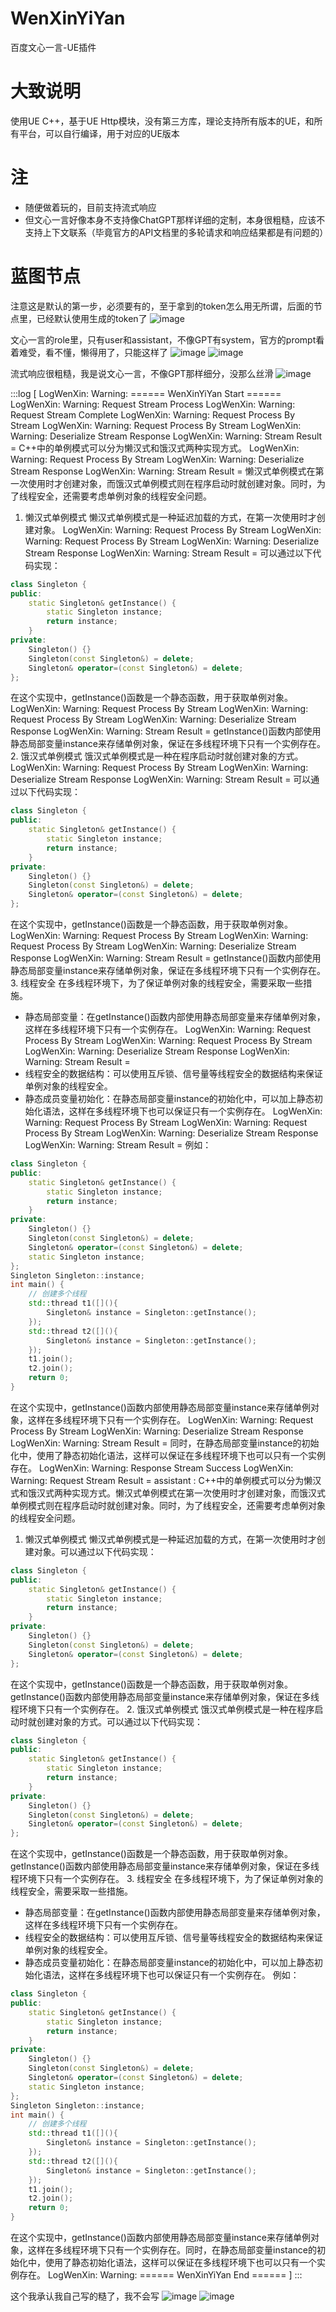 # WenXinYiYan
百度文心一言-UE插件

# 大致说明
使用UE C++，基于UE Http模块，没有第三方库，理论支持所有版本的UE，和所有平台，可以自行编译，用于对应的UE版本

# 注
- 随便做着玩的，目前支持流式响应
- 但文心一言好像本身不支持像ChatGPT那样详细的定制，本身很粗糙，应该不支持上下文联系（毕竟官方的API文档里的多轮请求和响应结果都是有问题的）

# 蓝图节点

注意这是默认的第一步，必须要有的，至于拿到的token怎么用无所谓，后面的节点里，已经默认使用生成的token了
![image](https://github.com/FHangH/WenXinYiYan/assets/49579735/0d7d633e-1531-4965-a8b3-8ecb13135b74)

文心一言的role里，只有user和assistant，不像GPT有system，官方的prompt看着难受，看不懂，懒得用了，只能这样了
![image](https://github.com/FHangH/WenXinYiYan/assets/49579735/31eddf5b-b038-45a9-a7c6-b3460be08f5f)
![image](https://github.com/FHangH/WenXinYiYan/assets/49579735/e218a4bc-3d19-4882-a58d-3ec16c0d41ec)

流式响应很粗糙，我是说文心一言，不像GPT那样细分，没那么丝滑
![image](https://github.com/FHangH/WenXinYiYan/assets/49579735/d730186b-5a64-48c8-a23b-bebb07c07497)

:::log
[
LogWenXin: Warning: ====== WenXinYiYan Start ======
LogWenXin: Warning: Request Stream Process
LogWenXin: Warning: Request Stream Complete
LogWenXin: Warning: Request Process By Stream
LogWenXin: Warning: Request Process By Stream
LogWenXin: Warning: Deserialize Stream Response
LogWenXin: Warning: Stream Result = C++中的单例模式可以分为懒汉式和饿汉式两种实现方式。
LogWenXin: Warning: Request Process By Stream
LogWenXin: Warning: Deserialize Stream Response
LogWenXin: Warning: Stream Result = 懒汉式单例模式在第一次使用时才创建对象，而饿汉式单例模式则在程序启动时就创建对象。同时，为了线程安全，还需要考虑单例对象的线程安全问题。
1. 懒汉式单例模式
懒汉式单例模式是一种延迟加载的方式，在第一次使用时才创建对象。
LogWenXin: Warning: Request Process By Stream
LogWenXin: Warning: Request Process By Stream
LogWenXin: Warning: Deserialize Stream Response
LogWenXin: Warning: Stream Result = 可以通过以下代码实现：
```cpp
class Singleton {
public:
    static Singleton& getInstance() {
        static Singleton instance;
        return instance;
    }
private:
    Singleton() {}
    Singleton(const Singleton&) = delete;
    Singleton& operator=(const Singleton&) = delete;
};
```
在这个实现中，getInstance()函数是一个静态函数，用于获取单例对象。
LogWenXin: Warning: Request Process By Stream
LogWenXin: Warning: Request Process By Stream
LogWenXin: Warning: Deserialize Stream Response
LogWenXin: Warning: Stream Result = getInstance()函数内部使用静态局部变量instance来存储单例对象，保证在多线程环境下只有一个实例存在。
2. 饿汉式单例模式
饿汉式单例模式是一种在程序启动时就创建对象的方式。
LogWenXin: Warning: Request Process By Stream
LogWenXin: Warning: Deserialize Stream Response
LogWenXin: Warning: Stream Result = 可以通过以下代码实现：
```cpp
class Singleton {
public:
    static Singleton& getInstance() {
        static Singleton instance;
        return instance;
    }
private:
    Singleton() {}
    Singleton(const Singleton&) = delete;
    Singleton& operator=(const Singleton&) = delete;
};
```
在这个实现中，getInstance()函数是一个静态函数，用于获取单例对象。
LogWenXin: Warning: Request Process By Stream
LogWenXin: Warning: Request Process By Stream
LogWenXin: Warning: Deserialize Stream Response
LogWenXin: Warning: Stream Result = getInstance()函数内部使用静态局部变量instance来存储单例对象，保证在多线程环境下只有一个实例存在。
3. 线程安全
在多线程环境下，为了保证单例对象的线程安全，需要采取一些措施。
* 静态局部变量：在getInstance()函数内部使用静态局部变量来存储单例对象，这样在多线程环境下只有一个实例存在。
LogWenXin: Warning: Request Process By Stream
LogWenXin: Warning: Request Process By Stream
LogWenXin: Warning: Deserialize Stream Response
LogWenXin: Warning: Stream Result = 
* 线程安全的数据结构：可以使用互斥锁、信号量等线程安全的数据结构来保证单例对象的线程安全。
* 静态成员变量初始化：在静态局部变量instance的初始化中，可以加上静态初始化语法，这样在多线程环境下也可以保证只有一个实例存在。
LogWenXin: Warning: Request Process By Stream
LogWenXin: Warning: Request Process By Stream
LogWenXin: Warning: Deserialize Stream Response
LogWenXin: Warning: Stream Result = 
例如：
```cpp
class Singleton {
public:
    static Singleton& getInstance() {
        static Singleton instance;
        return instance;
    }
private:
    Singleton() {}
    Singleton(const Singleton&) = delete;
    Singleton& operator=(const Singleton&) = delete;
    static Singleton instance;
};
Singleton Singleton::instance;
int main() {
    // 创建多个线程
    std::thread t1([](){
        Singleton& instance = Singleton::getInstance();
    });
    std::thread t2([](){
        Singleton& instance = Singleton::getInstance();
    });
    t1.join();
    t2.join();
    return 0;
}
```
在这个实现中，getInstance()函数内部使用静态局部变量instance来存储单例对象，这样在多线程环境下只有一个实例存在。
LogWenXin: Warning: Request Process By Stream
LogWenXin: Warning: Deserialize Stream Response
LogWenXin: Warning: Stream Result = 同时，在静态局部变量instance的初始化中，使用了静态初始化语法，这样可以保证在多线程环境下也可以只有一个实例存在。
LogWenXin: Warning: Response Stream Success
LogWenXin: Warning: Request Stream Result = assistant : C++中的单例模式可以分为懒汉式和饿汉式两种实现方式。懒汉式单例模式在第一次使用时才创建对象，而饿汉式单例模式则在程序启动时就创建对象。同时，为了线程安全，还需要考虑单例对象的线程安全问题。
1. 懒汉式单例模式
懒汉式单例模式是一种延迟加载的方式，在第一次使用时才创建对象。可以通过以下代码实现：
```cpp
class Singleton {
public:
    static Singleton& getInstance() {
        static Singleton instance;
        return instance;
    }
private:
    Singleton() {}
    Singleton(const Singleton&) = delete;
    Singleton& operator=(const Singleton&) = delete;
};
```
在这个实现中，getInstance()函数是一个静态函数，用于获取单例对象。getInstance()函数内部使用静态局部变量instance来存储单例对象，保证在多线程环境下只有一个实例存在。
2. 饿汉式单例模式
饿汉式单例模式是一种在程序启动时就创建对象的方式。可以通过以下代码实现：
```cpp
class Singleton {
public:
    static Singleton& getInstance() {
        static Singleton instance;
        return instance;
    }
private:
    Singleton() {}
    Singleton(const Singleton&) = delete;
    Singleton& operator=(const Singleton&) = delete;
};
```
在这个实现中，getInstance()函数是一个静态函数，用于获取单例对象。getInstance()函数内部使用静态局部变量instance来存储单例对象，保证在多线程环境下只有一个实例存在。
3. 线程安全
在多线程环境下，为了保证单例对象的线程安全，需要采取一些措施。
* 静态局部变量：在getInstance()函数内部使用静态局部变量来存储单例对象，这样在多线程环境下只有一个实例存在。
* 线程安全的数据结构：可以使用互斥锁、信号量等线程安全的数据结构来保证单例对象的线程安全。
* 静态成员变量初始化：在静态局部变量instance的初始化中，可以加上静态初始化语法，这样在多线程环境下也可以保证只有一个实例存在。
例如：
```cpp
class Singleton {
public:
    static Singleton& getInstance() {
        static Singleton instance;
        return instance;
    }
private:
    Singleton() {}
    Singleton(const Singleton&) = delete;
    Singleton& operator=(const Singleton&) = delete;
    static Singleton instance;
};
Singleton Singleton::instance;
int main() {
    // 创建多个线程
    std::thread t1([](){
        Singleton& instance = Singleton::getInstance();
    });
    std::thread t2([](){
        Singleton& instance = Singleton::getInstance();
    });
    t1.join();
    t2.join();
    return 0;
}
```
在这个实现中，getInstance()函数内部使用静态局部变量instance来存储单例对象，这样在多线程环境下只有一个实例存在。同时，在静态局部变量instance的初始化中，使用了静态初始化语法，这样可以保证在多线程环境下也可以只有一个实例存在。
LogWenXin: Warning: ====== WenXinYiYan End ======
]
:::


这个我承认我自己写的糙了，我不会写
![image](https://github.com/FHangH/WenXinYiYan/assets/49579735/7b9d9c2d-3b4f-4deb-8385-94bc0c4badf7)
![image](https://github.com/FHangH/WenXinYiYan/assets/49579735/10c411ee-97ba-4159-b5a6-0cbd3e1a595c)
